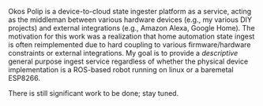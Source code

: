 Okos Polip is a device-to-cloud state ingester platform as a service, acting as the middleman between various hardware devices (e.g., my various DIY projects) and external integrations (e.g., Amazon Alexa, Google Home). The motivation for this work was a realization that home automation state ingest is often reimplemented due to hard coupling to various firmware/hardware constraints or external integrations. My goal is to provide a _descriptive_ general purpose ingest service regardless of whether the physical device implementation is a ROS-based robot running on linux or a baremetal ESP8266.

There is still significant work to be done; stay tuned.